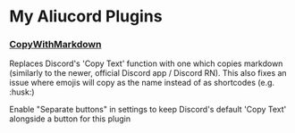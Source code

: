 # My Aliucord Plugins

### [CopyWithMarkdown](https://github.com/Halkiion/aliucord-plugins/raw/refs/heads/builds/CopyWithMarkdown.zip)
Replaces Discord's 'Copy Text' function with one which copies markdown (similarly to the newer, official Discord app / Discord RN). This also fixes an issue where emojis will copy as the name instead of as shortcodes (e.g. :husk:)

Enable "Separate buttons" in settings to keep Discord's default 'Copy Text' alongside a button for this plugin
